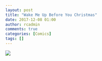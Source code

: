 ```yaml
---
layout: post
title: "Wake Me Up Before You Christmas"
date: 2017-12-08 01:00
author: rcadmin
comments: true
categories: [Comics]
tags: []
---
```

<a href="../comics/2017/12/08/wake-me-up-before-you-christmas"><img src="http://dl.bitsmack.com/comics/20171208.jpg" /></a>
